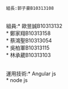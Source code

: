 
    組長:郭子豪B10313108
</br>組員:* 歐昱誠B10313132
</br>     * 鄭家翔B10313158
</br>     * 蔡鴻聖B10313054
</br>     * 吳柏軍B10313115
</br>     * 林承葳B10313103

</br>運用技術:* Angular js
</br>        * node js

